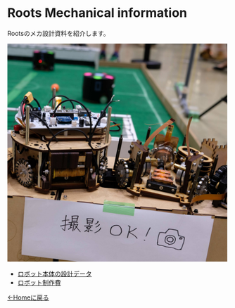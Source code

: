 # Roots Mechanical information

Rootsのメカ設計資料を紹介します。

<img src="../../images/roots_mechanical/robot_barabara.JPG" width="500px" />

- [ロボット本体の設計データ](./detail_of_robot.md)
- [ロボット制作費](./cost_of_robot.md)

[←Homeに戻る](../../README.md)
